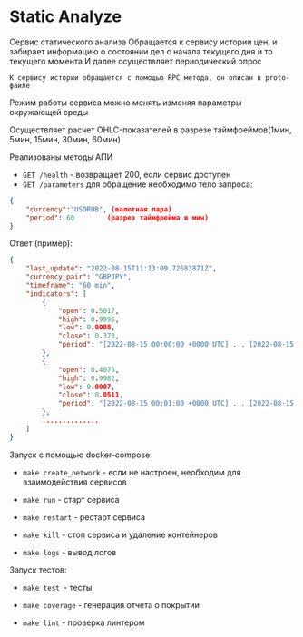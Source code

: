 # Static Analyze

Сервис статического анализа
Обращается к сервису истории цен, и забирает информацию о состоянии дел с начала текущего дня и то текущего момента
И далее осуществляет периодический опрос

`К сервису истории обращается с помощью RPC метода, он описан в proto-файле`

Режим работы сервиса можно менять изменяя параметры окружающей среды

Осуществляет расчет OHLC-показателей в разрезе таймфреймов(1мин, 5мин, 15мин, 30мин, 60мин)

Реализованы методы АПИ  
* `GET /health` - возвращает 200, если сервис доступен  
* `GET /parameters` для обращение необходимо тело запроса:  
```json
{
    "currency":"USDRUB", (валютная пара)
    "period": 60        (разрез таймфрейма в мин)
}
```
Ответ (пример):
```json
{
    "last_update": "2022-08-15T11:13:09.72683871Z",
    "currency_pair": "GBPJPY",
    "timeframe": "60 min",
    "indicators": [
        {
            "open": 0.5017,
            "high": 0.9996,
            "low": 0.0008,
            "close": 0.373,
            "period": "[2022-08-15 00:00:00 +0000 UTC] ... [2022-08-15 00:01:00 +0000 UTC]"
        },
        {
            "open": 0.4076,
            "high": 0.9982,
            "low": 0.0007,
            "close": 0.0511,
            "period": "[2022-08-15 00:01:00 +0000 UTC] ... [2022-08-15 00:02:00 +0000 UTC]"
        },
        ..............
    ]
}
```

Запуск с помощью docker-compose:

* `make create_network` - если не настроен, необходим для взаимодействия сервисов

* `make run` - старт сервиса

* `make restart` - рестарт сервиса

* `make kill` - стоп сервиса и удаление контейнеров

* `make logs` - вывод логов


Запуск тестов:

* `make test `- тесты

* `make coverage` - генерация отчета о покрытии

* `make lint` - проверка линтером
